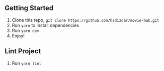 ## Getting Started

1. Clone this repo, `git clone https://github.com/hsdizdar/movie-hub.git`
2. Run `yarn` to install dependencies
3. Run `yarn dev`
4. Enjoy!

## Lint Project

1. Run `yarn lint`

